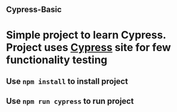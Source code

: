 ## Cypress-Basic
# Simple project to learn Cypress. Project uses  [Cypress](https://docs.cypress.io)  site for few functionality testing 
## Use ```npm install``` to install project
## Use ```npm run cypress``` to run project
